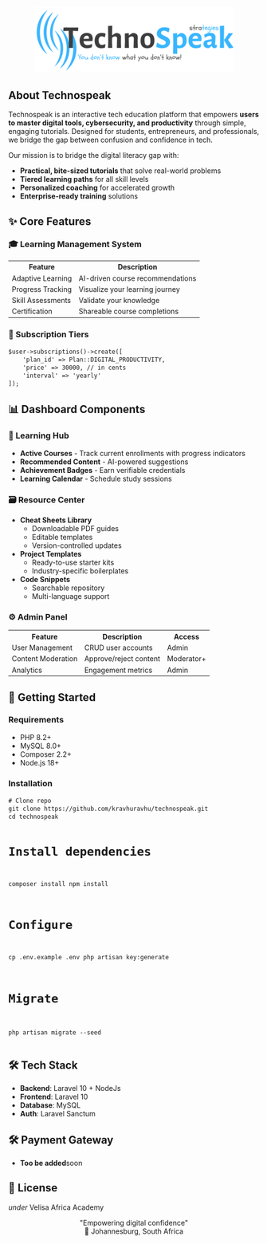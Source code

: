<div align="center">
  <p>
    <a href="https://technospeak.com" target="_blank">
      <img src="public/images/default.png" width="400" alt="Technospeak Logo">
    </a>
  </p>
</div>

<h2>About Technospeak</h2>

<p>Technospeak is an interactive tech education platform that empowers <strong>users to master digital tools, cybersecurity, and productivity</strong> through simple, engaging tutorials. Designed for students, entrepreneurs, and professionals, we bridge the gap between confusion and confidence in tech.</p>

<p>Our mission is to bridge the digital literacy gap with:</p>
<ul>
  <li><strong>Practical, bite-sized tutorials</strong> that solve real-world problems</li>
  <li><strong>Tiered learning paths</strong> for all skill levels</li>
  <li><strong>Personalized coaching</strong> for accelerated growth</li>
  <li><strong>Enterprise-ready training</strong> solutions</li>
</ul>

<h2>✨ Core Features</h2>

<h3>🎓 Learning Management System</h3>
<table>
  <tr>
    <th>Feature</th>
    <th>Description</th>
  </tr>
  <tr>
    <td>Adaptive Learning</td>
    <td>AI-driven course recommendations</td>
  </tr>
  <tr>
    <td>Progress Tracking</td>
    <td>Visualize your learning journey</td>
  </tr>
  <tr>
    <td>Skill Assessments</td>
    <td>Validate your knowledge</td>
  </tr>
  <tr>
    <td>Certification</td>
    <td>Shareable course completions</td>
  </tr>
</table>

<h3>💼 Subscription Tiers</h3>
<pre><code class="language-php">$user->subscriptions()->create([
    'plan_id' => Plan::DIGITAL_PRODUCTIVITY,
    'price' => 30000, // in cents
    'interval' => 'yearly'
]);</code></pre>

<h2>📊 Dashboard Components</h2>

<h3>🎯 Learning Hub</h3>
<ul>
  <li><strong>Active Courses</strong> - Track current enrollments with progress indicators</li>
  <li><strong>Recommended Content</strong> - AI-powered suggestions</li>
  <li><strong>Achievement Badges</strong> - Earn verifiable credentials</li>
  <li><strong>Learning Calendar</strong> - Schedule study sessions</li>
</ul>

<h3>🗃️ Resource Center</h3>
<ul>
  <li><strong>Cheat Sheets Library</strong>
    <ul>
      <li>Downloadable PDF guides</li>
      <li>Editable templates</li>
      <li>Version-controlled updates</li>
    </ul>
  </li>
  <li><strong>Project Templates</strong>
    <ul>
      <li>Ready-to-use starter kits</li>
      <li>Industry-specific boilerplates</li>
    </ul>
  </li>
  <li><strong>Code Snippets</strong>
    <ul>
      <li>Searchable repository</li>
      <li>Multi-language support</li>
    </ul>
  </li>
</ul>

<h3>⚙️ Admin Panel</h3>
<table>
  <tr>
    <th>Feature</th>
    <th>Description</th>
    <th>Access</th>
  </tr>
  <tr>
    <td>User Management</td>
    <td>CRUD user accounts</td>
    <td>Admin</td>
  </tr>
  <tr>
    <td>Content Moderation</td>
    <td>Approve/reject content</td>
    <td>Moderator+</td>
  </tr>
  <tr>
    <td>Analytics</td>
    <td>Engagement metrics</td>
    <td>Admin</td>
  </tr>
</table>

<h2>🚀 Getting Started</h2>

<h3>Requirements</h3>
<ul>
  <li>PHP 8.2+</li>
  <li>MySQL 8.0+</li>
  <li>Composer 2.2+</li>
  <li>Node.js 18+</li>
</ul>

<h3>Installation</h3>
<pre><code class="language-bash"># Clone repo
git clone https://github.com/kravhuravhu/technospeak.git
cd technospeak

# Install dependencies
composer install
npm install

# Configure
cp .env.example .env
php artisan key:generate

# Migrate
php artisan migrate --seed</code></pre>

<h2>🛠️ Tech Stack</h2>
<ul>
  <li><strong>Backend</strong>: Laravel 10 + NodeJs</li>
  <li><strong>Frontend</strong>: Laravel 10</li>
  <li><strong>Database</strong>: MySQL</li>
  <li><strong>Auth</strong>: Laravel Sanctum</li>
</ul>

<h2>🛠️ Payment Gateway</h2>
<ul>
  <li><strong>Too be added</strong>soon</li>
</ul>

<h2>📜 License</h2>
<p><i>under</i> Velisa Africa Academy</p>

<div align="center">
  <p>"Empowering digital confidence"<br>
  📍 Johannesburg, South Africa</p>
</div>